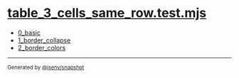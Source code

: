# [table_3_cells_same_row.test.mjs](../table_3_cells_same_row.test.mjs)


- [0_basic](0_basic/0_basic.md)
- [1_border_collapse](1_border_collapse/1_border_collapse.md)
- [2_border_colors](2_border_colors/2_border_colors.md)

---

<sub>
  Generated by <a href="https://github.com/jsenv/core/tree/main/packages/independent/snapshot">@jsenv/snapshot</a>
</sub>
